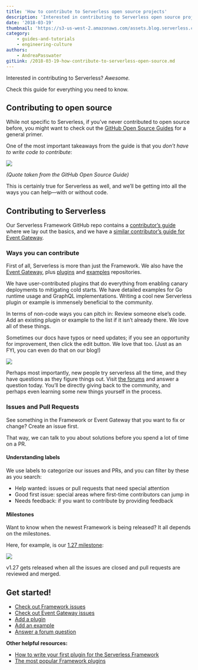 ```yaml
---
title: 'How to contribute to Serverless open source projects'
description: 'Interested in contributing to Serverless open source projects? Here''s how you can.'
date: '2018-03-19'
thumbnail: 'https://s3-us-west-2.amazonaws.com/assets.blog.serverless.com/Serverless_logo.png'
category:
    - guides-and-tutorials
    - engineering-culture
authors:
    - AndreaPasswater
gitLink: /2018-03-19-how-contribute-to-serverless-open-source.md
---
```


Interested in contributing to Serverless? *Awesome.*

Check this guide for everything you need to know.

## Contributing to open source

While not specific to Serverless, if you’ve never contributed to open source before, you might want to check out the [GitHub Open Source Guides](https://opensource.guide/how-to-contribute/) for a general primer.

One of the most important takeaways from the guide is that you *don’t have to write code to contribute*:

<image src="https://s3-us-west-2.amazonaws.com/assets.blog.serverless.com/serverless-contribute/contribute-opensource.png">

*(Quote taken from the GitHub Open Source Guide)*

This is certainly true for Serverless as well, and we’ll be getting into all the ways you can help—with or without code.

## Contributing to Serverless

Our Serverless Framework GitHub repo contains a [contributor’s guide](https://github.com/serverless/serverless/blob/master/CONTRIBUTING.md) where we lay out the basics, and we have a [similar contributor’s guide for Event Gateway](https://github.com/serverless/event-gateway/blob/master/CONTRIBUTING.md).

### Ways you can contribute

First of all, Serverless is more than just the Framework. We also have the [Event Gateway](https://github.com/serverless/event-gateway), plus [plugins](https://github.com/serverless/plugins) and [examples](https://github.com/serverless/examples) repositories.

We have user-contributed plugins that do everything from enabling canary deployments to mitigating cold starts. We have detailed examples for Go runtime usage and GraphQL implementations. Writing a cool new Serverless plugin or example is immensely beneficial to the community.

In terms of non-code ways you can pitch in: Review someone else’s code. Add an existing plugin or example to the list if it isn’t already there. We love all of these things.

Sometimes our docs have typos or need updates; if you see an opportunity for improvement, then click the edit button. We love that too. (Just as an FYI, you can even do that on our blog!)

<image src="https://s3-us-west-2.amazonaws.com/assets.blog.serverless.com/serverless-contribute/edit-button.png">

Perhaps most importantly, new people try serverless all the time, and they have questions as they figure things out. Visit [the forums](shttps://forum.serverless.com/) and answer a question today. You’ll be directly giving back to the community, and perhaps even learning some new things yourself in the process.

### Issues and Pull Requests

See something in the Framework or Event Gateway that you want to fix or change? Create an issue first.

That way, we can talk to you about solutions before you spend a lot of time on a PR.

#### Understanding labels

We use labels to categorize our issues and PRs, and you can filter by these as you search:

- Help wanted: issues or pull requests that need special attention
- Good first issue: special areas where first-time contributors can jump in
- Needs feedback: if you want to contribute by providing feedback

#### Milestones

Want to know when the newest Framework is being released? It all depends on the milestones.

Here, for example, is our [1.27 milestone](https://github.com/serverless/serverless/milestone/42):

<image src="https://s3-us-west-2.amazonaws.com/assets.blog.serverless.com/serverless-contribute/127-milestone.png">

v1.27 gets released when all the issues are closed and pull requests are reviewed and merged.

## Get started!

- [Check out Framework issues](https://github.com/serverless/serverless/issues)
- [Check out Event Gateway issues](https://github.com/serverless/event-gateway/issues)
- [Add a plugin](https://github.com/serverless/plugins)
- [Add an example](https://github.com/serverless/examples)
- [Answer a forum question](https://forum.serverless.com/)

**Other helpful resources:**
- [How to write your first plugin for the Serverless Framework](https://serverless.com/blog/writing-serverless-plugins/)
- [The most popular Framework plugins](https://serverless.com/blog/most-popular-framework-plugins/)
